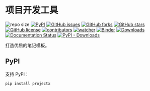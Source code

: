 # 项目开发工具

![repo size](https://img.shields.io/github/repo-size/xinetzone/projectx.svg)
[![PyPI][pypi-badge]][pypi-link]
[![GitHub issues][issue-badge]][issue-link]
[![GitHub forks][fork-badge]][fork-link]
[![GitHub stars][star-badge]][star-link]
[![GitHub license][license-badge]][license-link]
[![contributors][contributor-badge]][contributor-link]
[![watcher][watcher-badge]][watcher-link]
[![Binder][binder-badge]][binder-link]
[![Downloads][download-badge]][download-link]
[![Documentation Status][status-badge]][status-link]
[![PyPI - Downloads][install-badge]][install-link]

打造优质的笔记模板。

[pypi-badge]: https://img.shields.io/pypi/v/projectx.svg
[pypi-link]: https://pypi.org/project/projectx/
[issue-badge]: https://img.shields.io/github/issues/xinetzone/projectx
[issue-link]: https://github.com/xinetzone/projectx/issues
[fork-badge]: https://img.shields.io/github/forks/xinetzone/projectx
[fork-link]: https://github.com/xinetzone/projectx/network
[star-badge]: https://img.shields.io/github/stars/xinetzone/projectx
[star-link]: https://github.com/xinetzone/projectx/stargazers
[license-badge]: https://img.shields.io/github/license/xinetzone/projectx
[license-link]: https://github.com/xinetzone/projectx/LICENSE
[contributor-badge]: https://img.shields.io/github/contributors/xinetzone/projectx
[contributor-link]: https://github.com/xinetzone/projectx/contributors
[watcher-badge]: https://img.shields.io/github/watchers/xinetzone/projectx
[watcher-link]: https://github.com/xinetzone/projectx/watchers
[binder-badge]: https://mybinder.org/badge_logo.svg
[binder-link]: https://mybinder.org/v2/gh/xinetzone/projectx/main
[install-badge]: https://img.shields.io/pypi/dw/projectx?label=pypi%20installs
[install-link]: https://pypistats.org/packages/projectx
[status-badge]: https://readthedocs.org/projects/projectx/badge/?version=latest
[status-link]: https://projectx.readthedocs.io/zh/latest/?badge=latest
[download-badge]: https://pepy.tech/badge/projectx
[download-link]: https://pepy.tech/project/projectx

## PyPI

支持 PyPI：

```sh
pip install projectx
```

